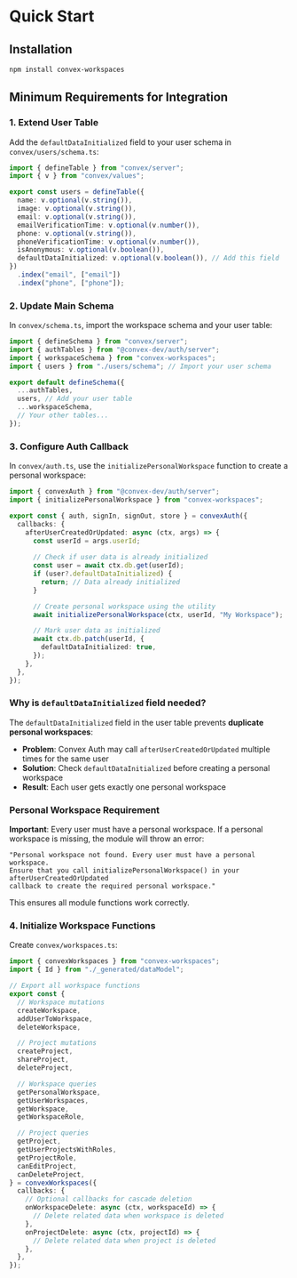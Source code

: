# Quick Start

## Installation

```bash
npm install convex-workspaces
```

## Minimum Requirements for Integration

### 1. Extend User Table

Add the `defaultDataInitialized` field to your user schema in `convex/users/schema.ts`:

```typescript
import { defineTable } from "convex/server";
import { v } from "convex/values";

export const users = defineTable({
  name: v.optional(v.string()),
  image: v.optional(v.string()),
  email: v.optional(v.string()),
  emailVerificationTime: v.optional(v.number()),
  phone: v.optional(v.string()),
  phoneVerificationTime: v.optional(v.number()),
  isAnonymous: v.optional(v.boolean()),
  defaultDataInitialized: v.optional(v.boolean()), // Add this field
})
  .index("email", ["email"])
  .index("phone", ["phone"]);
```

### 2. Update Main Schema

In `convex/schema.ts`, import the workspace schema and your user table:

```typescript
import { defineSchema } from "convex/server";
import { authTables } from "@convex-dev/auth/server";
import { workspaceSchema } from "convex-workspaces";
import { users } from "./users/schema"; // Import your user schema

export default defineSchema({
  ...authTables,
  users, // Add your user table
  ...workspaceSchema,
  // Your other tables...
});
```

### 3. Configure Auth Callback

In `convex/auth.ts`, use the `initializePersonalWorkspace` function to create a personal workspace:

```typescript
import { convexAuth } from "@convex-dev/auth/server";
import { initializePersonalWorkspace } from "convex-workspaces";

export const { auth, signIn, signOut, store } = convexAuth({
  callbacks: {
    afterUserCreatedOrUpdated: async (ctx, args) => {
      const userId = args.userId;
      
      // Check if user data is already initialized
      const user = await ctx.db.get(userId);
      if (user?.defaultDataInitialized) {
        return; // Data already initialized
      }

      // Create personal workspace using the utility
      await initializePersonalWorkspace(ctx, userId, "My Workspace");

      // Mark user data as initialized
      await ctx.db.patch(userId, {
        defaultDataInitialized: true,
      });
    },
  },
});
```

### Why is `defaultDataInitialized` field needed?

The `defaultDataInitialized` field in the user table prevents **duplicate personal workspaces**:

- **Problem**: Convex Auth may call `afterUserCreatedOrUpdated` multiple times for the same user
- **Solution**: Check `defaultDataInitialized` before creating a personal workspace
- **Result**: Each user gets exactly one personal workspace

### Personal Workspace Requirement

**Important**: Every user must have a personal workspace. If a personal workspace is missing, the module will throw an error:

```
"Personal workspace not found. Every user must have a personal workspace. 
Ensure that you call initializePersonalWorkspace() in your afterUserCreatedOrUpdated 
callback to create the required personal workspace."
```

This ensures all module functions work correctly.

### 4. Initialize Workspace Functions

Create `convex/workspaces.ts`:

```typescript
import { convexWorkspaces } from "convex-workspaces";
import { Id } from "./_generated/dataModel";

// Export all workspace functions
export const {
  // Workspace mutations
  createWorkspace,
  addUserToWorkspace,
  deleteWorkspace,

  // Project mutations
  createProject,
  shareProject,
  deleteProject,

  // Workspace queries
  getPersonalWorkspace,
  getUserWorkspaces,
  getWorkspace,
  getWorkspaceRole,

  // Project queries
  getProject,
  getUserProjectsWithRoles,
  getProjectRole,
  canEditProject,
  canDeleteProject,
} = convexWorkspaces({
  callbacks: {
    // Optional callbacks for cascade deletion
    onWorkspaceDelete: async (ctx, workspaceId) => {
      // Delete related data when workspace is deleted
    },
    onProjectDelete: async (ctx, projectId) => {
      // Delete related data when project is deleted
    },
  },
});
```
